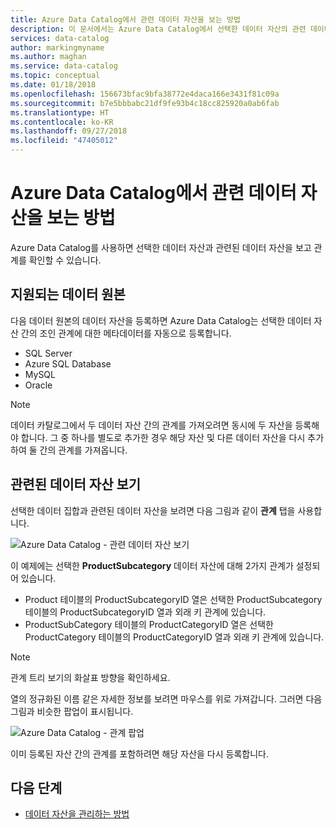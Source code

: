 ```yaml
---
title: Azure Data Catalog에서 관련 데이터 자산을 보는 방법
description: 이 문서에서는 Azure Data Catalog에서 선택한 데이터 자산의 관련 데이터 자산을 보는 방법을 설명합니다.
services: data-catalog
author: markingmyname
ms.author: maghan
ms.service: data-catalog
ms.topic: conceptual
ms.date: 01/18/2018
ms.openlocfilehash: 156673bfac9bfa38772e4daca166e3431f81c09a
ms.sourcegitcommit: b7e5bbbabc21df9fe93b4c18cc825920a0ab6fab
ms.translationtype: HT
ms.contentlocale: ko-KR
ms.lasthandoff: 09/27/2018
ms.locfileid: "47405012"
---
```

# <a name="how-to-view-related-data-assets-in-azure-data-catalog"></a>Azure Data Catalog에서 관련 데이터 자산을 보는 방법
Azure Data Catalog를 사용하면 선택한 데이터 자산과 관련된 데이터 자산을 보고 관계를 확인할 수 있습니다. 

## <a name="supported-data-sources"></a>지원되는 데이터 원본 
다음 데이터 원본의 데이터 자산을 등록하면 Azure Data Catalog는 선택한 데이터 자산 간의 조인 관계에 대한 메타데이터를 자동으로 등록합니다. 

- SQL Server
- Azure SQL Database
- MySQL
- Oracle

> [!NOTE]
> 데이터 카탈로그에서 두 데이터 자산 간의 관계를 가져오려면 동시에 두 자산을 등록해야 합니다. 그 중 하나를 별도로 추가한 경우 해당 자산 및 다른 데이터 자산을 다시 추가하여 둘 간의 관계를 가져옵니다.

## <a name="view-related-data-assets"></a>관련된 데이터 자산 보기
선택한 데이터 집합과 관련된 데이터 자산을 보려면 다음 그림과 같이 **관계** 탭을 사용합니다. 

![Azure Data Catalog - 관련 데이터 자산 보기](media\data-catalog-how-to-view-related-data-assets\relationships-tab.png)

이 예제에는 선택한 **ProductSubcategory** 데이터 자산에 대해 2가지 관계가 설정되어 있습니다. 

- Product 테이블의 ProductSubcategoryID 열은 선택한 ProductSubcategory 테이블의 ProductSubcategoryID 열과 외래 키 관계에 있습니다. 
- ProductSubCategory 테이블의 ProductCategoryID 열은 선택한 ProductCategory 테이블의 ProductCategoryID 열과 외래 키 관계에 있습니다.

> [!NOTE]
> 관계 트리 보기의 화살표 방향을 확인하세요.  

열의 정규화된 이름 같은 자세한 정보를 보려면 마우스를 위로 가져갑니다. 그러면 다음 그림과 비슷한 팝업이 표시됩니다. 

![Azure Data Catalog - 관계 팝업](media\data-catalog-how-to-view-related-data-assets\relationship-popup.png)

이미 등록된 자산 간의 관계를 포함하려면 해당 자산을 다시 등록합니다.

## <a name="next-steps"></a>다음 단계
- [데이터 자산을 관리하는 방법](data-catalog-how-to-manage.md)